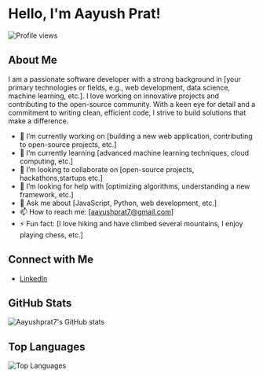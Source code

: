 # Hello, I'm Aayush Prat!

![Profile views](https://komarev.com/ghpvc/?username=Aayushprat7)

## About Me

I am a passionate software developer with a strong background in [your primary technologies or fields, e.g., web development, data science, machine learning, etc.]. I love working on innovative projects and contributing to the open-source community. With a keen eye for detail and a commitment to writing clean, efficient code, I strive to build solutions that make a difference.

- 🔭 I’m currently working on [building a new web application, contributing to open-source projects, etc.]
- 🌱 I’m currently learning [advanced machine learning techniques, cloud computing, etc.]
- 👯 I’m looking to collaborate on [open-source projects, hackathons,startups etc.]
- 🤔 I’m looking for help with [optimizing algorithms, understanding a new framework, etc.]
- 💬 Ask me about [JavaScript, Python, web development, etc.]
- 📫 How to reach me: [aayushprat7@gmail.com]
- ⚡ Fun fact: [I love hiking and have climbed several mountains, I enjoy playing chess, etc.]



## Connect with Me

- [LinkedIn](www.linkedin.com/in/aayushpratheesh)


## GitHub Stats

![Aayushprat7's GitHub stats](https://github-readme-stats.vercel.app/api?username=Aayushprat7&show_icons=true&theme=radical)

## Top Languages

![Top Languages](https://github-readme-stats.vercel.app/api/top-langs/?username=Aayushprat7&layout=compact&theme=radical)
